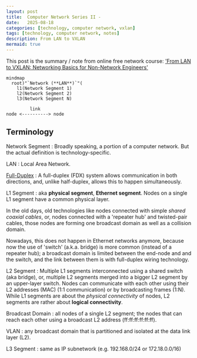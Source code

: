```yaml
---
layout: post
title:  Computer Network Series II - 
date:   2025-08-18
categories: [technology, computer network, vxlan]
tags: [technology, computer network, notes]
description: From LAN to VXLAN
mermaid: true
---
```


This post is the summary / note from online free network course: ['From LAN to VXLAN: Networking Basics for Non-Network Engineers'][lan-to-vxlan]


```mermaid
mindmap
  root)"`Network (**LAN**)`"(
    l1(Network Segment 1)
    l2(Network Segment 2)
    l3(Network Segment N)
```

```text
         link
node <----------> node
```

## Terminology

Network Segment
: Broadly speaking, a portion of a computer network. But the actual definition is technology-specific.

LAN
: Local Area Network.

[Full-Duplex][full-duplex]
: A full-duplex (FDX) system allows communication in both directions, and, unlike half-duplex, allows this to happen simultaneously.

L1 Segment
: aka **physical segment**, **Ethernet segment**. Nodes on a single L1 segment have a common physical layer.

In the old days, old technologies like nodes connected with simple *shared coaxial cables*, or, nodes connected
with a 'repeater hub' and twisted-pair cables, those nodes are forming one broadcast domain as well as a collision
domain.

Nowadays, this does not happen in Ethernet networks anymore, because now the use of 'switch' (a.k.a. bridge) is more common
(instead of a repeater hub); a broadcast domain is limited between the end-node and and the switch, and the link between them
is with full-duplex wiring technology.

L2 Segment
: Multiple L1 segments interconnected using a shared switch (aka bridge), or, multiple L2 segments merged into a bigger L2 segment
  by an upper-layer switch. Nodes can communicate with each other using their L2 addresses (MAC) (1:1 communication) or by
  broadcasting frames (1:N). While L1 segments are about the *physical connectivity* of nodes, L2 segments are rather about
  **logical connectivity**.

Broadcast Domain
: all nodes of a single L2 segment; the nodes that can reach each other using a broadcast L2 address (ff:ff:ff:ff:ff:ff).

VLAN
: any broadcast domain that is partitioned and isolated at the data link layer (L2).


L3 Segment
: same as IP subnetwork (e.g. 192.168.0/24 or 172.18.0.0/16)


[lan-to-vxlan]: https://labs.iximiuz.com/courses/computer-networking-fundamentals/from-lan-to-vxlan
[full-duplex]: https://en.wikipedia.org/wiki/Duplex_(telecommunications)#Full_duplex

